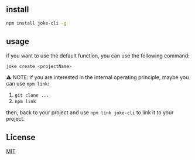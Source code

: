 ## install

```bash
npm install joke-cli -g
```

## usage

if you want to use the default function, you can use the following command:

```bash
joke create <projectName>
```

⚠️ NOTE: if you are interested in the internal operating principle, maybe you can use `npm link`:

1. `git clone ...`
2. `npm link`

then, back to your project and use `npm link joke-cli` to link it to your project.


## License

[MIT](https://github.com/ThinkMars/joke-cli/blob/main/LICENSE)